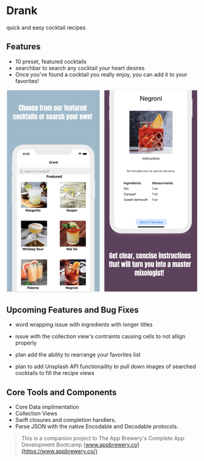 

#  Drank
quick and easy cocktail recipes

## Features
- 10 preset, featured cocktails 
- searchbar to search any cocktail your heart desires
- Once you've found a cocktail you really enjoy, you can add it to your favorites!

![Screenshots](Screenshot.png)

## Upcoming Features and Bug Fixes
- word wrapping issue with ingredients with longer titles
- issue with the collection view's contraints causing cells to not allign properly

- plan add the ability to rearrange your favorites list
- plan to add Unsplash API functionaility to pull down images of searched cocktails to fill the recipe views


## Core Tools and Components

* Core Data implimentation
* Collection Views
* Swift closures and completion handlers.
* Parse JSON with the native Encodable and Decodable protocols. 



>This is a companion project to The App Brewery's Complete App Development Bootcamp [www.appbrewery.co](https://www.appbrewery.co/)


